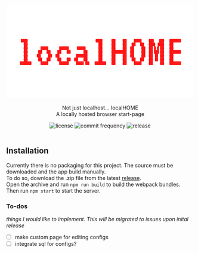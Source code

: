 <div id="top"></div>

<!-- PROJECT LOGO -->
<br />
<div align="center">
  <a href="https://github.com/terminalPoltergeist/localHOME">
    <img src=".github/logo.png" alt="Logo" width="500" height="250">
  </a>

  <p align="center">
    Not just localhost... localHOME
    <br/>
    A locally hosted browser start-page
  </p>

  <img src="https://img.shields.io/github/license/terminalPoltergeist/localHOME?color=blue&style=for-the-badge" alt="license">
  <img src="https://img.shields.io/github/commit-activity/m/terminalPoltergeist/localHOME?color=blue&style=for-the-badge" alt="commit frequency">
  <img src="https://img.shields.io/github/v/release/terminalPoltergeist/localHOME?color=blue&style=for-the-badge" alt="release">
</div>

<br/>

## Installation
Currently there is no packaging for this project. The source must be downloaded and the app build manually.
<br/>
To do so, download the .zip file from the latest [release](https://github.com/terminalPoltergeist/localHOME/releases).
<br/>
Open the archive and run ```npm run build``` to build the webpack bundles.
<br/>
Then run ```npm start``` to start the server.


### To-dos
*things I would like to implement. This will be migrated to issues upon inital release*

- [ ] make custom page for editing configs
- [ ] integrate sql for configs?
